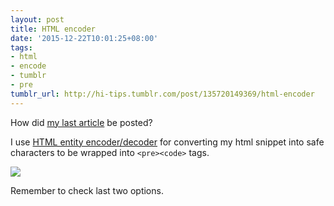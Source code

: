 ```yaml
---
layout: post
title: HTML encoder
date: '2015-12-22T10:01:25+08:00'
tags:
- html
- encode
- tumblr
- pre
tumblr_url: http://hi-tips.tumblr.com/post/135720149369/html-encoder
---
```


How did [my last article](./2015-12-22-execute-javascript-function-by-stringname) be posted?

I use [HTML entity encoder/decoder](https://mothereff.in/html-entities) for converting my html snippet into safe characters to be wrapped into `<pre><code>` tags.

![](http://67.media.tumblr.com/7b2ef43ac7641ee8634f810117370178/tumblr_inline_nzmwm2l1qw1svfyli_540.png)

Remember to check last two options.
